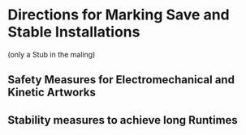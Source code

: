 # Directions for Marking Save and Stable Installations

(only a Stub in the maling)

## Safety Measures for Electromechanical and Kinetic Artworks

## Stability measures to achieve long Runtimes
